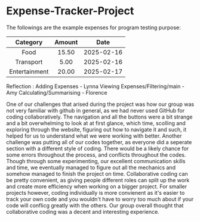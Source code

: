 # Expense-Tracker-Project

The followings are the example expenses for program testing purpose:

| Category | Amount | Date |
| :---:    |  :---: | :---: |
| Food | 15.50 | 2025-02-16 |
| Transport | 5.00 | 2025-02-16|
| Entertainment | 20.00 | 2025-02-17|


Reflection :
Adding Expenses - Lynna
Viewing Expenses/Filtering/main - Amy
Calculating/Summarising - Florence

One of our challenges that arised during the project was how our group was not very familiar with github in general, as we had never used GitHub for coding collaboratively. The navigation and all the buttons were a bit strange and a bit overwhelming to look at at first glance, which time, scolling and exploring through the website, figuring out how to navigate it and such, it helped for us to understand what we were working with better. Another challenge was putting all of our codes together, as everyone did a seperate section with a different style of coding. There would be a likely chance for some errors throughout the process, and conflicts throughout the codes. Though through some experimenting, our excellent communication skills and time, we eventually managed to figure out all the mechanics and somehow managed to finish the project on time. Collaborative coding can be pretty convenient, as giving people different roles can split up the work and create more efficiency when working on a bigger project. For smaller projects however, coding individually is more convienent as it's easier to track your own code and you wouldn't have to worry too much about if your code will conflicg greatly with the others. Our group overall thought that collaborative coding was a decent and interesting experience.
